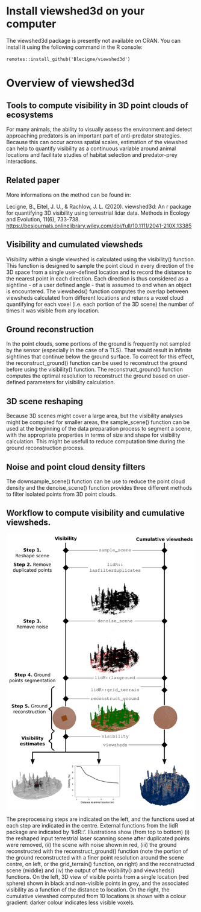 # Install viewshed3d on your computer

The viewshed3d package is presently not available on CRAN. You can install it using the following command in the R console:

``
remotes::install_github('Blecigne/viewshed3d')
``

# Overview of viewshed3d
## Tools to compute visibility in 3D point clouds of ecosystems

For many animals, the ability to visually assess the environment and detect approaching predators is an important
part of anti-predator strategies. Because this can occur across spatial scales, estimation of the viewshed can help to quantify
visibility as a continuous variable around animal locations and facilitate studies of habitat selection and predator-prey interactions.

## Related paper
More informations on the method can be found in:

Lecigne, B., Eitel, J. U., & Rachlow, J. L. (2020). viewshed3d: An r package for quantifying 3D visibility using terrestrial lidar data. Methods in Ecology and Evolution, 11(6), 733-738.
https://besjournals.onlinelibrary.wiley.com/doi/full/10.1111/2041-210X.13385

## Visibility and cumulated viewsheds

Visibility within a single viewshed is calculated using the visibility() function. This function is designed to sample the point cloud in every direction of the 3D space from
a single user-defined location and to record the distance to the nearest point in each direction. Each direction is thus considered as a
sightline - of a user defined angle - that is assumed to end when an object is encountered.
The viewsheds() function computes the overlap between viewsheds calculated from different locations and returns a voxel cloud
quantifying for each voxel (i.e. each portion of the 3D scene) the number of times it was visible from any location.

## Ground reconstruction

In the point clouds, some portions of the ground is frequently not sampled by the sensor (especially in the case of a TLS).
That would result in infinite sightlines that continue
below the ground surface. To correct for this effect, the reconstruct_ground() function can be used to reconstruct the ground
before using the visibility() function. The reconstruct_ground() function computes the optimal resolution to
reconstruct the ground based on user-defined parameters for visibility calculation.

## 3D scene reshaping

Because 3D scenes might cover a large area, but the visibility analyses might be computed for smaller areas, the sample_scene() function can be used
at the beginning of the data preparation process to segment a scene, with the appropriate properties in terms of size and shape for visibility
calculation. This might be usefull to reduce computation time during the ground reconstruction process. 

## Noise and point cloud density filters

The downsample_scene() function can be use to reduce the point cloud density and the denoise_scene() function provides three different methods to filter isolated points from 3D point clouds.

## Workflow to compute visibility and cumulative viewsheds.

<p align="center">
<img src="https://github.com/Blecigne/viewshed3d/blob/master/Workflow_figure.png" width="500">
</p>

The preprocessing steps are indicated on the left, and the
functions used at each step are indicated in the centre. External functions from the lidR package are indicated by ‘lidR::’. Illustrations show (from top to
bottom) (i) the reshaped input terrestrial laser scanning scene after duplicated points were removed, (ii) the scene
with noise shown in red, (iii) the ground reconstructed with the reconstruct_ground() function (note the portion of the
ground reconstructed with a finer point resolution around the scene centre, on left, or the grid_terrain() function, on right)
and the reconstructed scene (middle) and (iv) the output of the visibility() and viewsheds() functions. On the left, 3D view
of visible points from a single location (red sphere) shown in black and non-visible points in grey, and the associated visibility
as a function of the distance to location. On the right, the cumulative viewshed computed from 10 locations is shown with
a colour gradient: darker colour indicates less visible voxels.
